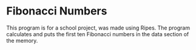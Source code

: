 # Fibonacci Numbers
This program is for a school project, was made using Ripes.
The program calculates and puts the first ten Fibonacci numbers in the data section of the memory.